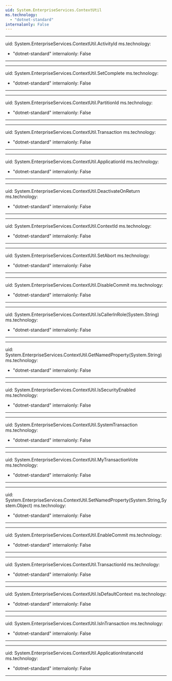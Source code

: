 ```yaml
---
uid: System.EnterpriseServices.ContextUtil
ms.technology: 
  - "dotnet-standard"
internalonly: False
---
```


---
uid: System.EnterpriseServices.ContextUtil.ActivityId
ms.technology: 
  - "dotnet-standard"
internalonly: False
---

---
uid: System.EnterpriseServices.ContextUtil.SetComplete
ms.technology: 
  - "dotnet-standard"
internalonly: False
---

---
uid: System.EnterpriseServices.ContextUtil.PartitionId
ms.technology: 
  - "dotnet-standard"
internalonly: False
---

---
uid: System.EnterpriseServices.ContextUtil.Transaction
ms.technology: 
  - "dotnet-standard"
internalonly: False
---

---
uid: System.EnterpriseServices.ContextUtil.ApplicationId
ms.technology: 
  - "dotnet-standard"
internalonly: False
---

---
uid: System.EnterpriseServices.ContextUtil.DeactivateOnReturn
ms.technology: 
  - "dotnet-standard"
internalonly: False
---

---
uid: System.EnterpriseServices.ContextUtil.ContextId
ms.technology: 
  - "dotnet-standard"
internalonly: False
---

---
uid: System.EnterpriseServices.ContextUtil.SetAbort
ms.technology: 
  - "dotnet-standard"
internalonly: False
---

---
uid: System.EnterpriseServices.ContextUtil.DisableCommit
ms.technology: 
  - "dotnet-standard"
internalonly: False
---

---
uid: System.EnterpriseServices.ContextUtil.IsCallerInRole(System.String)
ms.technology: 
  - "dotnet-standard"
internalonly: False
---

---
uid: System.EnterpriseServices.ContextUtil.GetNamedProperty(System.String)
ms.technology: 
  - "dotnet-standard"
internalonly: False
---

---
uid: System.EnterpriseServices.ContextUtil.IsSecurityEnabled
ms.technology: 
  - "dotnet-standard"
internalonly: False
---

---
uid: System.EnterpriseServices.ContextUtil.SystemTransaction
ms.technology: 
  - "dotnet-standard"
internalonly: False
---

---
uid: System.EnterpriseServices.ContextUtil.MyTransactionVote
ms.technology: 
  - "dotnet-standard"
internalonly: False
---

---
uid: System.EnterpriseServices.ContextUtil.SetNamedProperty(System.String,System.Object)
ms.technology: 
  - "dotnet-standard"
internalonly: False
---

---
uid: System.EnterpriseServices.ContextUtil.EnableCommit
ms.technology: 
  - "dotnet-standard"
internalonly: False
---

---
uid: System.EnterpriseServices.ContextUtil.TransactionId
ms.technology: 
  - "dotnet-standard"
internalonly: False
---

---
uid: System.EnterpriseServices.ContextUtil.IsDefaultContext
ms.technology: 
  - "dotnet-standard"
internalonly: False
---

---
uid: System.EnterpriseServices.ContextUtil.IsInTransaction
ms.technology: 
  - "dotnet-standard"
internalonly: False
---

---
uid: System.EnterpriseServices.ContextUtil.ApplicationInstanceId
ms.technology: 
  - "dotnet-standard"
internalonly: False
---
